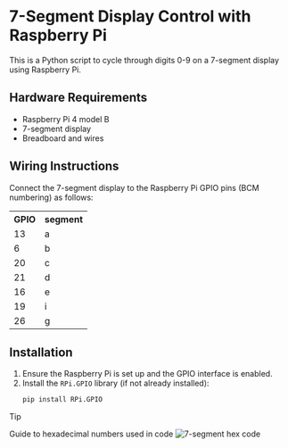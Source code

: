 # 7-Segment Display Control with Raspberry Pi

This is a Python script to cycle through digits 0-9 on a 7-segment display using Raspberry Pi.

## Hardware Requirements
- Raspberry Pi 4 model B
- 7-segment display
- Breadboard and wires

## Wiring Instructions
Connect the 7-segment display to the Raspberry Pi GPIO pins (BCM numbering) as follows:

<table>
  <tr>
    <th>GPIO</th>
    <th>segment</th>
  </tr>
  <tr>
    <td>13</td>
    <td>a</td>
  </tr>
  <tr>
    <td>6</td>
    <td>b</td>
  </tr>
  <tr>
    <td>20</td>
    <td>c</td>
  </tr>
  <tr>
    <td>21</td>
    <td>d</td>
  </tr>
  <tr>
    <td>16</td>
    <td>e</td>
  </tr>
  <tr>
    <td>19</td>
    <td>i</td>
  </tr>
    <tr>
    <td>26</td>
    <td>g</td>
  </tr>
</table>


## Installation
1. Ensure the Raspberry Pi is set up and the GPIO interface is enabled.
2. Install the `RPi.GPIO` library (if not already installed):
   ```bash
   pip install RPi.GPIO

> [!TIP]
> Guide to hexadecimal numbers used in code
> ![7-segment hex code]([https://myoctocat.com/assets/images/base-octocat.svg](https://drive.google.com/file/d/1V6INvQqwRdr_U_8Xs995vFQGCe7N8LEy/view?usp=drive_link))
